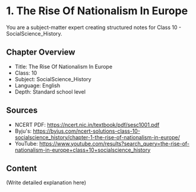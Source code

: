 # 1. The Rise Of Nationalism In Europe

You are a subject-matter expert creating structured notes for Class 10 - SocialScience_History.

## Chapter Overview
- Title: The Rise Of Nationalism In Europe
- Class: 10
- Subject: SocialScience_History
- Language: English
- Depth: Standard school level

## Sources
- NCERT PDF: https://ncert.nic.in/textbook/pdf/sesc1001.pdf
- Byju's: https://byjus.com/ncert-solutions-class-10-socialscience_history/chapter-1-the-rise-of-nationalism-in-europe/
- YouTube: https://www.youtube.com/results?search_query=the-rise-of-nationalism-in-europe+class+10+socialscience_history

## Content
(Write detailed explanation here)
